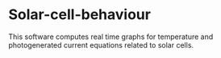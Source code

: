 # Solar-cell-behaviour
This software computes real time graphs for temperature and photogenerated current equations related to solar cells.

